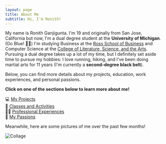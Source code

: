 ```yaml
---
layout: page
title: About Me
subtitle: Hi, I'm Ronith!
---
```


My name is Ronith Ganjigunta. I'm 19 and originally from San Jose, California but now, I'm a dual degree student at the **University of Michigan**. (Go Blue! 💙💛) I'm studying Business at the [Ross School of Business](https://michiganross.umich.edu/) and Computer Science at the [College of Literature, Science, and the Arts](https://cse.engin.umich.edu/academics/undergraduate/computer-science-lsa/). Pursuing a dual degree takes up a lot of my time, but I definitely set aside time to pursue my hobbies: I love running, hiking, and I've been doing martial arts for 11 years (I'm currently a **second-degree black belt**).

Below, you can find more details about my projects, education, work experiences, and personal passions. 

**Click on one of the sections below to learn more about me!**

💻 [My Projects](https://ronithgan.github.io/projects/)    
🏫 [Classes and Activities](https://ronithgan.github.io/education/)    
👨‍💼 [Professional Experiences](https://ronithgan.github.io/experience/)     
🧠 [My Passions](https://ronithgan.github.io/passions/)


Meanwhile, here are some pictures of me over the past few months!

![Collage](https://ronithgan.github.io/collage2.jpg)


